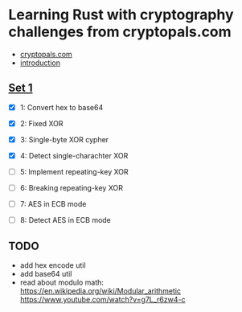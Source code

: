 # Learning Rust with cryptography challenges from cryptopals.com

- [cryptopals.com](https://cryptopals.com/)
- [introduction](https://blog.pinboard.in/2013/04/the_matasano_crypto_challenges/)

## [Set 1](https://cryptopals.com/sets/1)
- [X] 1: Convert hex to base64
- [X] 2: Fixed XOR
- [X] 3: Single-byte XOR cypher
- [X] 4: Detect single-charachter XOR
- [ ] 5: Implement repeating-key XOR
- [ ] 6: Breaking repeating-key XOR
- [ ] 7: AES in ECB mode
- [ ] 8: Detect AES in ECB mode


## TODO
- add hex encode util
- add base64 util
- read about modulo math:
    https://en.wikipedia.org/wiki/Modular_arithmetic
    https://www.youtube.com/watch?v=g7L_r6zw4-c